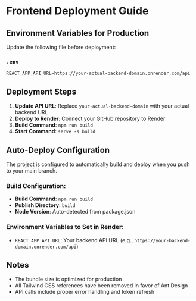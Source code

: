 # Frontend Deployment Guide

## Environment Variables for Production

Update the following file before deployment:

### `.env`

```
REACT_APP_API_URL=https://your-actual-backend-domain.onrender.com/api
```

## Deployment Steps

1. **Update API URL**: Replace `your-actual-backend-domain` with your actual backend URL
2. **Deploy to Render**: Connect your GitHub repository to Render
3. **Build Command**: `npm run build`
4. **Start Command**: `serve -s build`

## Auto-Deploy Configuration

The project is configured to automatically build and deploy when you push to your main branch.

### Build Configuration:

- **Build Command**: `npm run build`
- **Publish Directory**: `build`
- **Node Version**: Auto-detected from package.json

### Environment Variables to Set in Render:

- `REACT_APP_API_URL`: Your backend API URL (e.g., `https://your-backend-domain.onrender.com/api`)

## Notes

- The bundle size is optimized for production
- All Tailwind CSS references have been removed in favor of Ant Design
- API calls include proper error handling and token refresh
